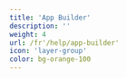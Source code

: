 ```yaml
---
title: 'App Builder'
description: ''
weight: 4
url: /fr'/help/app-builder'
icon: 'layer-group'
color: bg-orange-100
---
```

